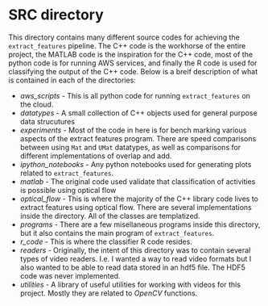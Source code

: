 # SRC directory

This directory contains many different source codes for achieving the `extract_features`
pipeline. The C++ code is the workhorse of the entire project,
the MATLAB code is the inspiration for the C++ code, most of
the python code is for running AWS services, and finally the R
code is used for classifying the output of the C++ code.
Below is a breif description of what is contained in
each of the directories:

- *aws_scripts* - This is all python code for running
`extract_features` on the cloud.
- *datatypes* - A small collection of C++ objects used for
general purpose data strucutures
- *experiments* - Most of the code in here is for bench
marking various aspects of the extract features program.
There are speed comparisons between using `Mat` and `UMat`
datatypes, as well as comparisons for different implementations
of overlap and add.
- *ipython_notebooks* - Any python notebooks used for
generating plots related to `extract_features`.
- *matlab* - The original code used validate that
classification of activities is possible using optical flow
- *optical_flow* - This is where the majority of the C++ library code lives
to extract features using optical flow. There are several
implementations inside the directory. All of the classes are
templatized.
- *programs* - There are a few misellaneous programs inside
this directory, but it also contains the main program of `extract_features`.
- *r_code* - This is where the classifier R code resides.
- *readers* - Originally, the intent of this directory
was to contain several types of video readers. I.e. I wanted
a way to read video formats but I also wanted to be able to read data stored in an hdf5 file. The HDF5 code was never implemented.
- *utilities* - A library of useful utilities for working with videos for this project. Mostly they are related
to *OpenCV* functions. 
